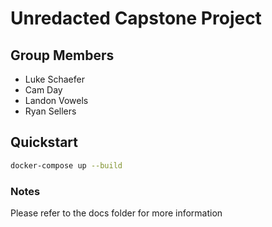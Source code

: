 # Unredacted Capstone Project

## Group Members
- Luke Schaefer
- Cam Day
- Landon Vowels
- Ryan Sellers

## Quickstart
```bash
docker-compose up --build
```

### Notes
Please refer to the docs folder for more information


